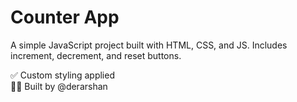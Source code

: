 # Counter App

A simple JavaScript project built with HTML, CSS, and JS.
Includes increment, decrement, and reset buttons.

✅ Custom styling applied  
👨‍💻 Built by @derarshan
